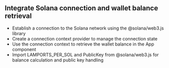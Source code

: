## Integrate Solana connection and wallet balance retrieval
- Establish a connection to the Solana network using the @solana/web3.js library
- Create a connection context provider to manage the connection state
- Use the connection context to retrieve the wallet balance in the App component
- Import LAMPORTS_PER_SOL and PublicKey from @solana/web3.js for balance calculation and public key handling
